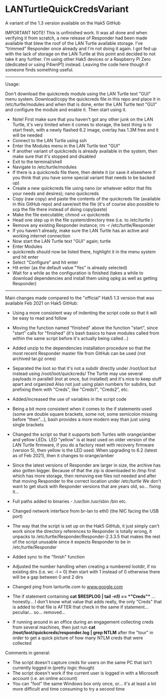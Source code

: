 # LANTurtleQuickCredsVariant
A variant of the 1.3 version available on the Hak5 GitHub

IMPORTANT NOTE! This is unfinished work. It was all done and when verifying it from scratch, a new release of Responder had been made available that blew the roof of the LAN Turtle available storage. I've "trimmed" Responder once already and I'm not doing it again. I got fed up with the lack of storage on the LAN Turtle at this point and decided to not take it any further. I'm using other Hak5 devices or a Raspberry Pi Zero (dedicated or using P4wnP1) instead. Leaving the code here though if someone finds something useful.


---

Usage:

Don't download the quickcreds module using the LAN Turtle text "GUI" menu system. Download/copy the quickcreds file in this repo and place it in /etc/turtle/modules and when that is done, enter the LAN Turtle text "GUI" and configure the module and enable it. Then start using it.

- Note! First make sure that you haven't got any other junk on the LAN Turtle, it's very limited when it comes to storage, the best thing is to start fresh, with a newly flashed 6.2 image, overlay has 1.3M free and it will be needed
- Connect to the LAN Turtle using ssh
- Enter the Modules menu in the LAN Turtle text "GUI"
- If another variant of quickcreds is already available in the system, then make sure that it's stopped and disabled
- Exit to the terminal/shell
- Navigate to /etc/turtle/modules
- If there is a quickcreds file there, then delete it (or save it elsewhere if you think that you have some special variant that needs to be backed up)
- Create a new quickcreds file using nano (or whatever editor that fits your needs and desires); nano quickcreds
- Copy (raw copy) and paste the contents of the quickcreds file (available in this GitHub repo) and save/exit the file (it's of course also possible to scp the file there instead of doing copy/paste)
- Make the file executable; chmod +x quickcreds
- Head one step up in the file system/directory tree (i.e. to /etc/turtle )
- Remove any existing Responder instance; rm -r /etc/turtle/Responder
- If you haven't already, make sure the LAN Turtle has an active and working internet connection
- Now start the LAN Turtle text "GUI" again; turtle
- Enter Modules
- quickcreds should now be listed there, highlight it in the menu system and hit enter
- Select "Configure" and hit enter
- Hit enter (as the default value "Yes" is already selected)
- Wait for a while as the configuration is finished (takes a while to download dependencies and install them using opkg as well as getting Responder)

---

Main changes made compared to the "official" Hak5 1.3 version that was available Feb 2021 on Hak5 GitHub:

- Using a more consistent way of indenting the script code so that it will be easy to read and follow

- Moving the function named "finished" above the function "start", since "start" calls for "finished" (it's bash basics to have modules called from within the same script before it's actually being called...)

- Added unzip to the dependencies installation procedure so that the most recent Responder master file from GitHub can be used (not archived tar.gz ones)

- Separated the loot so that it's not a subdir directly under /root/loot but instead using /root/loot/quickcreds/
  The Turtle may use several payloads in parallell (not at once, but installed) and it's nice to keep stuff apart and organized
  Also not just using plain numbers for subdirs, but prefixing them with "Creds", like "Creds1", "Creds2", etc.

- Added/increased the use of variables in the script code

- Being a bit more consistent when it comes to the if statements used (some are double square brackets, some not, some semicolon missing before "then"...), bash provides a more modern way than just using single brackets

- Changed the script so that it supports both Turtles with orange/amber and yellow LEDs. LED "yellow" is at least used on older version of the LAN Turtle firmware, if you do a factory reset with recovery firmware (version 5), then yellow is the LED used. When upgrading to 6.2 (latest as of Feb 2021), then it changes to orange/amber

- Since the latest versions of Responder are larger in size, the archive has also gotten bigger. Because of that the zip is downloaded to /tmp first which
  has more storage, then removing exe files not needed and after that moving Responder to the correct location under /etc/turtle
  We don't want to get stuck with Responder versions that are years old, so... fixing it...
  
- Full paths added to binaries - /usr/bin /usr/sbin /bin etc.

- Changed network interface from br-lan to eth0 (the NIC facing the USB port)

- The way that the script is set up on the Hak5 GitHub, it just simply can't work since the directory references to Responder is totally wrong, it unpacks to /etc/turtle/Responder/Responder-2.3.3.5 that makes the rest of the script unusable since it expects Responder to be in /etc/turtle/Responder

- Added sync to the "finish" function

- Adjusted the number handling when creating a numbered lootdir, if no existing dirs (i.e. wc -l = 0) then start with 1 instead of 0 otherwise there will be a gap between 0 and 2 dirs

- Changed ping from lanturtle.com to www.google.com

- The if statement containing __cat $RESPLOG | tail -n1) == \*"Creds"\*__ ... honestly... I don't know what value that adds really, the only "Creds" that is added to that file is AFTER that check in the same if statement... peculiar... so... removed...

- If running around in an office during an engagement collecting creds from several machines, then just run __cat /root/loot/quickcreds/responder.log | grep NTLM__ after the "tour" in order to get a quick picture of how many NTLM creds that were collected

Comments in general:
- The script doesn't capture creds for users on the same PC that isn't currently logged in (pretty logic though)
- The script doesn't work if the current user is logged in with a Microsoft account (i.e. an online account)
- You can "fool" the same Windows box only once, or... it's at least a lot more difficult and time consuming to try a second time
